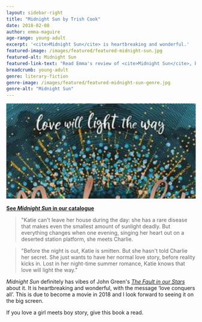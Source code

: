 ```yaml
---
layout: sidebar-right
title: "Midnight Sun by Trish Cook"
date: 2018-02-08
author: emma-maguire
age-range: young-adult
excerpt: '<cite>Midnight Sun</cite> is heartbreaking and wonderful.'
featured-image: /images/featured/featured-midnight-sun.jpg
featured-alt: Midnight Sun
featured-link-text: "Read Emma's review of <cite>Midnight Sun</cite>, by Trish Cook."
breadcrumb: young-adult
genre: literary-fiction
genre-image: /images/featured/featured-midnight-sun-genre.jpg
genre-alt: "Midnight Sun"
---
```


![Midnight Sun](/images/featured/featured-midnight-sun.jpg)

**[See <cite>Midnight Sun</cite> in our catalogue](https://suffolk.spydus.co.uk/cgi-bin/spydus.exe/ENQ/OPAC/BIBENQ?BRN=2260366)**

> "Katie can't leave her house during the day: she has a rare disease that makes even the smallest amount of sunlight deadly. But everything changes when one evening, singing her heart out on a deserted station platform, she meets Charlie.

> "Before the night is out, Katie is smitten. But she hasn't told Charlie her secret. She just wants to have her normal love story, before reality kicks in. Lost in her night-time summer romance, Katie knows that love will light the way."

<cite>Midnight Sun</cite> definitely has vibes of John Green's [<cite>The Fault in our Stars</cite>](https://suffolk.spydus.co.uk/cgi-bin/spydus.exe/ENQ/OPAC/BIBENQ?BRN=1555738) about it. It is heartbreaking and wonderful, with the message ‘love conquers all’. This is due to become a movie in 2018 and I look forward to seeing it on the big screen.

If you love a girl meets boy story, give this book a read.

